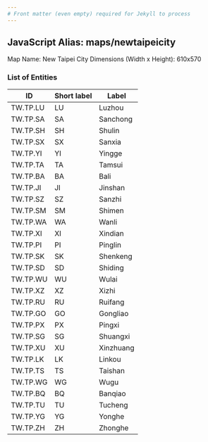 ```yaml
---
# Front matter (even empty) required for Jekyll to process
---
```


## JavaScript Alias: maps/newtaipeicity

Map Name: New Taipei City
Dimensions (Width x Height): 610x570

### List of Entities

ID | Short label | Label
---|---|---|
TW.TP.LU|LU|Luzhou
TW.TP.SA|SA|Sanchong
TW.TP.SH|SH|Shulin
TW.TP.SX|SX|Sanxia
TW.TP.YI|YI|Yingge
TW.TP.TA|TA|Tamsui
TW.TP.BA|BA|Bali
TW.TP.JI|JI|Jinshan
TW.TP.SZ|SZ|Sanzhi
TW.TP.SM|SM|Shimen
TW.TP.WA|WA|Wanli
TW.TP.XI|XI|Xindian
TW.TP.PI|PI|Pinglin
TW.TP.SK|SK|Shenkeng
TW.TP.SD|SD|Shiding
TW.TP.WU|WU|Wulai
TW.TP.XZ|XZ|Xizhi
TW.TP.RU|RU|Ruifang
TW.TP.GO|GO|Gongliao
TW.TP.PX|PX|Pingxi
TW.TP.SG|SG|Shuangxi
TW.TP.XU|XU|Xinzhuang
TW.TP.LK|LK|Linkou
TW.TP.TS|TS|Taishan
TW.TP.WG|WG|Wugu
TW.TP.BQ|BQ|Banqiao
TW.TP.TU|TU|Tucheng
TW.TP.YG|YG|Yonghe
TW.TP.ZH|ZH|Zhonghe